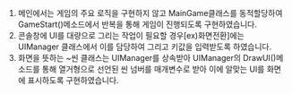 1. 메인에서는 게임의 주요 로직을 구현하지 않고 MainGame클래스를 동적할당하여 GameStart()메소드에서 반복을 통해 게임이 진행되도록 구현하였습니다.
2. 콘솔창에 UI를 대량으로 그리는 작업이 필요할 경우[ex)화면전환]에는 UIManager 클래스에서 이를 담당하여 그리고 키값을 입력받도록 하였습니다.
3. 화면을 뜻하는 ~씬 클래스는 UIManager를 상속받아 UIManager의 DrawUI()메소드를 통해 열거형으로 선언된 씬 넘버를 매개변수로 받아 이에 알맞는 UI를 화면에 표시하도록 구현하였습니다.
